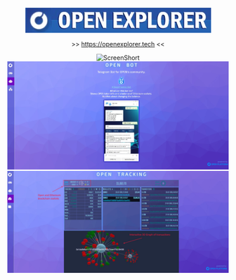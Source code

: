  <p align="center"><a target='_blank' href = "https://openexplorer.tech"><img src = "./img/title.jpg"></a></p>
 <p align="center">>> <a href="https://openexplorer.tech">https://openexplorer.tech</a> <<</p>
 <p align="center"><img src="https://img.shields.io/badge/STATUS-DEVELOPMENT-green/></p>



![ScreenShort](https://raw.githubusercontent.com/alekcangp/OpenExplorer/master/img/first.jpg)
![ScreenShort](https://raw.githubusercontent.com/alekcangp/OpenExplorer/master/img/bot.jpg)
![ScreenShort](https://raw.githubusercontent.com/alekcangp/OpenExplorer/master/img/track.jpg)
